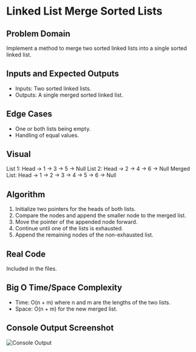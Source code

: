 # Linked List Merge Sorted Lists

## Problem Domain
Implement a method to merge two sorted linked lists into a single sorted linked list.

## Inputs and Expected Outputs
- Inputs: Two sorted linked lists.
- Outputs: A single merged sorted linked list.

## Edge Cases
- One or both lists being empty.
- Handling of equal values.

## Visual
List 1: Head -> 1 -> 3 -> 5 -> Null
List 2: Head -> 2 -> 4 -> 6 -> Null
Merged List: Head -> 1 -> 2 -> 3 -> 4 -> 5 -> 6 -> Null


## Algorithm
1. Initialize two pointers for the heads of both lists.
2. Compare the nodes and append the smaller node to the merged list.
3. Move the pointer of the appended node forward.
4. Continue until one of the lists is exhausted.
5. Append the remaining nodes of the non-exhausted list.

## Real Code
Included in the files.

## Big O Time/Space Complexity
- Time: O(n + m) where n and m are the lengths of the two lists.
- Space: O(n + m) for the new merged list.

## Console Output Screenshot
![Console Output](screenshot.png)
